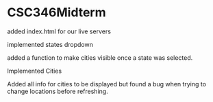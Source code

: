# CSC346Midterm
added index.html for our live servers


implemented states dropdown

added a function to make cities visible once a state was selected.


Implemented Cities



Added all info for cities to be displayed but found a bug when trying to change locations before refreshing.

